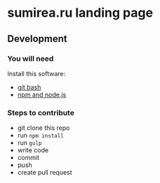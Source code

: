 # sumirea.ru landing page

## Development

### You will need

Install this software:
* [git bash](https://git-scm.com/downloads)
* [npm and node.js](https://nodejs.org/en/)

### Steps to contribute 

* git clone this repo
* run `npm install`
* run `gulp`
* write code
* commit
* push
* create pull request
